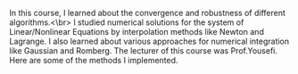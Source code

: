 In this course, I learned about the convergence and robustness of different algorithms.<\br>
I studied numerical solutions for the system of Linear/Nonlinear Equations by interpolation methods like Newton and Lagrange. I also learned about various approaches for numerical integration like Gaussian and Romberg.
The lecturer of this course was Prof.Yousefi.
Here are some of the methods I implemented.
